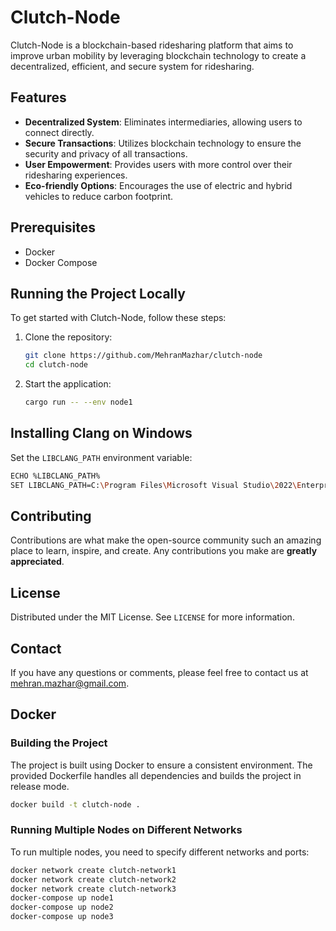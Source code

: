 # Clutch-Node

Clutch-Node is a blockchain-based ridesharing platform that aims to improve urban mobility by leveraging blockchain technology to create a decentralized, efficient, and secure system for ridesharing.

## Features
- **Decentralized System**: Eliminates intermediaries, allowing users to connect directly.
- **Secure Transactions**: Utilizes blockchain technology to ensure the security and privacy of all transactions.
- **User Empowerment**: Provides users with more control over their ridesharing experiences.
- **Eco-friendly Options**: Encourages the use of electric and hybrid vehicles to reduce carbon footprint.

## Prerequisites
- Docker
- Docker Compose

## Running the Project Locally

To get started with Clutch-Node, follow these steps:

1. Clone the repository:
    ```bash
    git clone https://github.com/MehranMazhar/clutch-node
    cd clutch-node
    ```

2. Start the application:
    ```bash
    cargo run -- --env node1
    ```

## Installing Clang on Windows
Set the `LIBCLANG_PATH` environment variable:
```bash
ECHO %LIBCLANG_PATH%
SET LIBCLANG_PATH=C:\Program Files\Microsoft Visual Studio\2022\Enterprise\VC\Tools\Llvm\x64\bin
```

## Contributing
Contributions are what make the open-source community such an amazing place to learn, inspire, and create. Any contributions you make are **greatly appreciated**.

## License
Distributed under the MIT License. See `LICENSE` for more information.

## Contact
If you have any questions or comments, please feel free to contact us at mehran.mazhar@gmail.com.

## Docker

### Building the Project
The project is built using Docker to ensure a consistent environment. The provided Dockerfile handles all dependencies and builds the project in release mode.

```bash
docker build -t clutch-node .
```

### Running Multiple Nodes on Different Networks
To run multiple nodes, you need to specify different networks and ports:

```bash
docker network create clutch-network1
docker network create clutch-network2
docker network create clutch-network3
docker-compose up node1
docker-compose up node2
docker-compose up node3
```